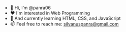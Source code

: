 - 👋 Hi, I’m @panra06
- ❤ I'm interested in Web Programming
- 🌱 And currently learning HTML, CSS, and JavaScript
- 📫 Feel free to reach me: silvanuspanra@gmail.com

<!---
panra06/panra06 is a ✨ special ✨ repository because its `README.md` (this file) appears on your GitHub profile.
You can click the Preview link to take a look at your changes.
--->
